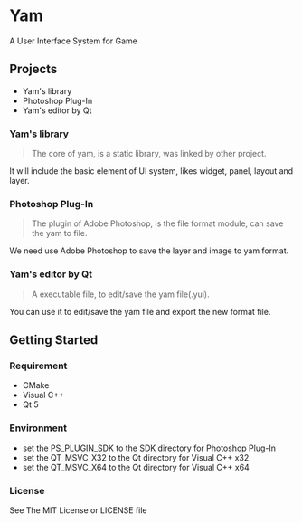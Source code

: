 # Yam

A User Interface System for Game


## Projects

* Yam's library
* Photoshop Plug-In
* Yam's editor by Qt


### Yam's library

> The core of yam, is a static library, was linked by other project.

It will include the basic element of UI system, likes widget, panel, layout and layer.


### Photoshop Plug-In

> The plugin of Adobe Photoshop, is the file format module, can save the yam to file.

We need use Adobe Photoshop to save the layer and image to yam format.


### Yam's editor by Qt

> A executable file, to edit/save the yam file(.yui).

You can use it to edit/save the yam file and export the new format file.


## Getting Started

### Requirement

* CMake
* Visual C++
* Qt 5

### Environment

* set the PS\_PLUGIN\_SDK to the SDK directory for Photoshop Plug-In
* set the QT\_MSVC\_X32 to the Qt directory for Visual C++ x32
* set the QT\_MSVC\_X64 to the Qt directory for Visual C++ x64

### License

See The MIT License or LICENSE file